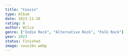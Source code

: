 ```yaml
---
title: "Cousin"
type: Album
date: 2023-11-28
rating: 8
author: Wilco
genre: ["Indie Rock", "Alternative Rock", "Folk Rock"]
year: 2023
status: Finished
image: cousibn.webp
---
```

